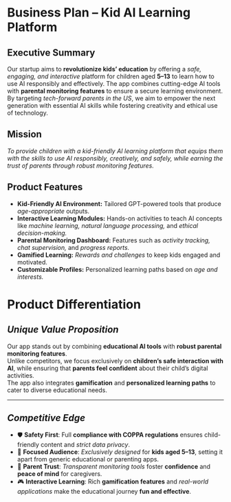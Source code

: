 # **Business Plan – Kid AI Learning Platform**

## **Executive Summary**
Our startup aims to **revolutionize kids’ education** by offering a *safe, engaging, and interactive* platform for children aged **5–13** to learn how to use AI responsibly and effectively. The app combines cutting-edge AI tools with **parental monitoring features** to ensure a secure learning environment. By targeting *tech-forward parents in the US*, we aim to empower the next generation with essential AI skills while fostering creativity and ethical use of technology.

## **Mission**
*To provide children with a kid-friendly AI learning platform that equips them with the skills to use AI responsibly, creatively, and safely, while earning the trust of parents through robust monitoring features.*

## **Product Features**
- **Kid-Friendly AI Environment:** Tailored GPT-powered tools that produce *age-appropriate* outputs.  
- **Interactive Learning Modules:** Hands-on activities to teach AI concepts like *machine learning, natural language processing,* and *ethical decision-making.*  
- **Parental Monitoring Dashboard:** Features such as *activity tracking, chat supervision,* and *progress reports.*  
- **Gamified Learning:** *Rewards and challenges* to keep kids engaged and motivated.  
- **Customizable Profiles:** Personalized learning paths based on *age and interests.*

# **Product Differentiation**

## **_Unique Value Proposition_**

Our app stands out by combining **educational AI tools** with **robust parental monitoring features**.  
Unlike competitors, we focus exclusively on **children’s safe interaction with AI**, while ensuring that **parents feel confident** about their child’s digital activities.  
The app also integrates **gamification** and **personalized learning paths** to cater to diverse educational needs.

---

## **_Competitive Edge_**

- 🛡️ **Safety First**: Full **compliance with COPPA regulations** ensures child-friendly content and *strict data privacy*.
- 🎯 **Focused Audience**: *Exclusively designed* for **kids aged 5–13**, setting it apart from generic educational or parenting apps.
- 🤝 **Parent Trust**: *Transparent monitoring tools* foster **confidence** and **peace of mind** for caregivers.
- 🎮 **Interactive Learning**: Rich **gamification features** and *real-world applications* make the educational journey **fun and effective**.

